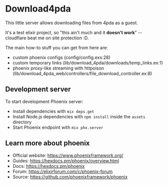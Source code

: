 # Download4pda

This little server allows downloading files from 4pda as a guest.

It's a test elixir project, so "this ain't much and it **doesn't work**" -- cloudflare beat me on site protection :D.

The main how-to stuff you can get from here are:

  * custom phoenix configs (config/config.exs:28)
  * custom temporary links (lib/download_4pda/downloads/temp_links.ex:1)
  * phoenix proxy-like streaming with httpoison (lib/download_4pda_web/controllers/file_download_controller.ex:8)

## Development server

To start development Phoenix server:

  * Install dependencies with `mix deps.get`
  * Install Node.js dependencies with `npm install` inside the `assets` directory
  * Start Phoenix endpoint with `mix phx.server`

## Learn more about phoenix

  * Official website: https://www.phoenixframework.org/
  * Guides: https://hexdocs.pm/phoenix/overview.html
  * Docs: https://hexdocs.pm/phoenix
  * Forum: https://elixirforum.com/c/phoenix-forum
  * Source: https://github.com/phoenixframework/phoenix
